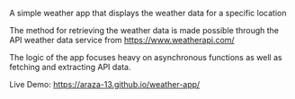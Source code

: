 A simple weather app that displays the weather data for a specific location

The method for retrieving the weather data is made possible through the API weather data service from https://www.weatherapi.com/

The logic of the app focuses heavy on asynchronous functions as well as fetching and extracting API data.

Live Demo: https://araza-13.github.io/weather-app/
